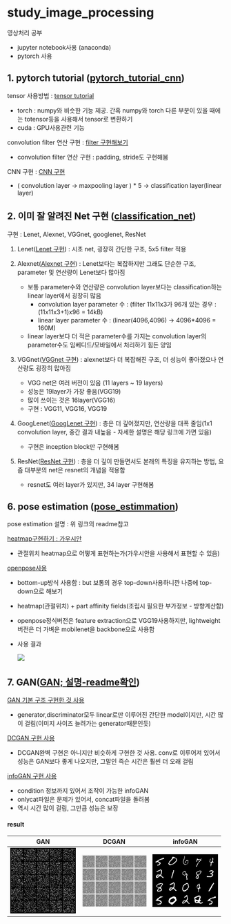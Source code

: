 # study_image_processing
영상처리 공부 
* jupyter notebook사용 (anaconda)
* pytorch 사용

## 1. pytorch tutorial ([pytorch_tutorial_cnn](https://github.com/mong-head/study_image_processing/tree/master/1_pytorchtutorial_cnn))

tensor 사용방법 : [tensor tutorial](https://github.com/mong-head/study_image_processing/blob/master/1_pytorchtutorial_cnn/1_tensor_tutorial.ipynb)
* torch : numpy와 비슷한 기능 제공. 간혹 numpy와 torch 다른 부분이 있을 때에는 totensor등을 사용해서 tensor로 변환하기
* cuda : GPU사용관련 기능

convolution filter 연산 구현 : [filter 구현해보기](https://github.com/mong-head/study_image_processing/blob/master/1_pytorchtutorial_cnn/3_convolution_filter.ipynb)
* convolution filter 연산 구현 : padding, stride도 구현해봄

CNN 구현 : [CNN 구현](https://github.com/mong-head/study_image_processing/blob/master/1_pytorchtutorial_cnn/5_my_cnn.ipynb)
* ( convolution layer -> maxpooling layer ) * 5 -> classification layer(linear layer)

## 2. 이미 잘 알려진 Net 구현 ([classification_net](https://github.com/mong-head/study_image_processing/tree/master/2_classification/make_net))

구현 : Lenet, Alexnet, VGGnet, googlenet, ResNet

1. Lenet([Lenet 구현](https://github.com/mong-head/study_image_processing/blob/master/2_classification/make_net/make_lenet.ipynb)) : 시초 net, 굉장히 간단한 구조, 5x5 filter 적용 

2. Alexnet([Alexnet 구현](https://github.com/mong-head/study_image_processing/blob/master/2_classification/make_net/make_alexnet.ipynb)) : Lenet보다는 복잡하지만 그래도 단순한 구조, parameter 및 연산량이 Lenet보다 많아짐
    * 보통 parameter수와 연산량은 convolution layer보다는 classification하는 linear layer에서 굉장히 많음
      * convolution layer parameter 수 : (filter 11x11x3가 96개 있는 경우 : (11x11x3+1)x96 = 14kB) 
      * linear layer parameter 수 : (linear(4096,4096) -> 4096*4096 = 160M)
    * linear layer보다 더 적은 parameter수를 가지는 convolution layer의 parameter수도 임베디드/모바일에서 처리하기 힘든 양임

3. VGGnet([VGGnet 구현](https://github.com/mong-head/study_image_processing/blob/master/2_classification/make_net/make_vggnet.ipynb)) : alexnet보다 더 복잡해진 구조, 더 성능이 좋아졌으나 연산량도 굉장히 많아짐
    * VGG net은 여러 버전이 있음 (11 layers ~ 19 layers)
    * 성능은 19layer가 가장 좋음(VGG19)
    * 많이 쓰이는 것은 16layer(VGG16)
    * 구현 : VGG11, VGG16, VGG19

4. GoogLenet([GoogLenet 구현](https://github.com/mong-head/study_image_processing/blob/master/2_classification/make_net/make_googlenet.ipynb)) : 층은 더 깊어졌지만, 연산량을 대폭 줄임(1x1 convolution layer, 중간 결과 내높음 - 자세한 설명은 해당 링크에 가면 있음)
    * 구현은 inception block만 구현해봄

5. ResNet([ResNet 구현](https://github.com/mong-head/study_image_processing/blob/master/2_classification/make_net/make_resnet.ipynb)) : 층을 더 깊이 만들면서도 본래의 특징을 유지하는 방법, 요즘 대부분의 net은 resnet의 개념을 적용함
    * resnet도 여러 layer가 있지만, 34 layer 구현해봄
    
## 6. pose estimation ([pose_estimmation](https://github.com/mong-head/study_image_processing/tree/master/6_PoseEstimation))

pose estimation 설명 : 위 링크의 readme참고

[heatmap구현하기 : 가우시안](https://github.com/mong-head/study_image_processing/blob/master/6_PoseEstimation/PoseEstimation/make_gaussian_heatmap.ipynb)
 - 관절위치 heatmap으로 어떻게 표현하는가(가우시안을 사용해서 표현할 수 있음)
 
[openpose사용](https://github.com/mong-head/study_image_processing/blob/master/6_PoseEstimation/PoseEstimation/lightweight-human-pose_estimation/pose_demo.ipynb)

- bottom-up방식 사용함 : but 보통의 경우 top-down사용하니깐 나중에 top-down으로 해보기
- heatmap(관절위치) + part affinity fields(조립시 필요한 부가정보 - 방향계산함)
- openpose정식버전은 feature extraction으로 VGG19사용하지만, lightweight버전은 더 가벼운 mobilenet을 backbone으로 사용함
- 사용 결과

   <img src="https://user-images.githubusercontent.com/52481037/100757783-1deccf00-3432-11eb-8b79-10f5edef67bc.jpg" width="300"/>

## 7. GAN([GAN; 설명-readme확인](https://github.com/mong-head/study_image_processing/tree/master/7_GAN))

[GAN 기본 구조 구현한 것 사용](https://github.com/mong-head/study_image_processing/tree/master/7_GAN/0_GAN)

  * generator,discriminator모두 linear로만 이루어진 간단한 model이지만, 시간 많이 걸림(이미지 사이즈 늘려가는 generator때문인듯)
  
[DCGAN 구현 사용](https://github.com/mong-head/study_image_processing/tree/master/7_GAN/1_DCGAN)

  * DCGAN완벽 구현은 아니지만 비슷하게 구현한 것 사용. conv로 이루어져 있어서 성능은 GAN보다 좋게 나오지만, 그말인 즉슨 시간은 훨씬 더 오래 걸림
  
[infoGAN 구현 사용](https://github.com/mong-head/study_image_processing/tree/master/7_GAN/2_InfoGAN) 

  * condition 정보까지 있어서 조작이 가능한 infoGAN
  * onlycat파일은 문제가 있어서, concat파일을 돌려봄
  * 역시 시간 많이 걸림, 그만큼 성능은 보장

#### result
|GAN|DCGAN|infoGAN|
|---|---|---|
|![image1](https://github.com/mong-head/study_image_processing/blob/master/7_GAN/0_GAN/result/gen_105_100.png)|![image2](https://github.com/mong-head/study_image_processing/blob/master/7_GAN/1_DCGAN/gan.gif)|![image3](https://github.com/mong-head/study_image_processing/blob/master/7_GAN/2_InfoGAN/result/gen_9_140.png)|
